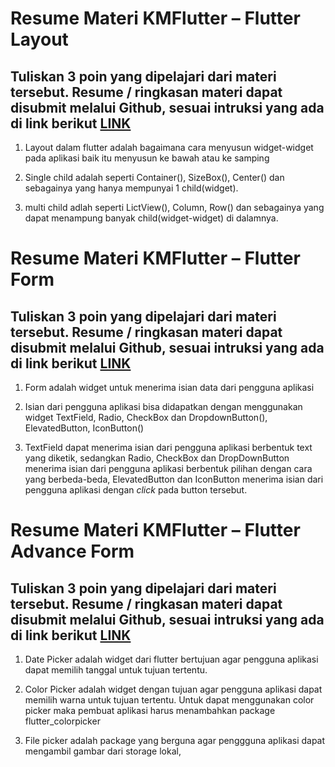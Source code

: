 # Resume Materi KMFlutter – Flutter Layout
## Tuliskan 3 poin yang dipelajari dari materi tersebut. Resume / ringkasan materi dapat disubmit melalui Github, sesuai intruksi yang ada di link berikut [LINK](https://cobalt-bike-c9e.notion.site/Cara-Pengumpulan-2b2224b8ba0b4dd78774084a65c0154d)
1. Layout dalam flutter adalah bagaimana cara menyusun widget-widget pada aplikasi baik itu menyusun ke bawah atau ke samping

2. Single child adalah seperti Container(), SizeBox(), Center() dan sebagainya yang hanya mempunyai 1 child(widget).
   
3. multi child adlah seperti LictView(), Column, Row() dan sebagainya yang dapat menampung banyak child(widget-widget) di dalamnya.

# Resume Materi KMFlutter – Flutter Form
## Tuliskan 3 poin yang dipelajari dari materi tersebut. Resume / ringkasan materi dapat disubmit melalui Github, sesuai intruksi yang ada di link berikut [LINK](https://cobalt-bike-c9e.notion.site/Cara-Pengumpulan-2b2224b8ba0b4dd78774084a65c0154d)
1. Form adalah widget untuk menerima isian data dari pengguna aplikasi

2. Isian dari pengguna aplikasi bisa didapatkan dengan menggunakan widget TextField, Radio, CheckBox dan DropdownButton(), ElevatedButton, IconButton()

3. TextField dapat menerima isian dari pengguna aplikasi berbentuk text yang diketik, sedangkan Radio, CheckBox dan DropDownButton menerima isian dari pengguna aplikasi berbentuk pilihan dengan cara yang berbeda-beda, ElevatedButton dan IconButton menerima isian dari pengguna aplikasi dengan *click* pada button tersebut.

# Resume Materi KMFlutter – Flutter Advance Form
## Tuliskan 3 poin yang dipelajari dari materi tersebut. Resume / ringkasan materi dapat disubmit melalui Github, sesuai intruksi yang ada di link berikut [LINK](https://cobalt-bike-c9e.notion.site/Cara-Pengumpulan-2b2224b8ba0b4dd78774084a65c0154d)
1. Date Picker adalah widget dari flutter bertujuan agar pengguna aplikasi dapat memilih tanggal untuk tujuan tertentu.

2.  Color Picker adalah widget dengan tujuan agar pengguna aplikasi dapat memilih warna untuk tujuan tertentu. Untuk dapat menggunakan color picker maka pembuat aplikasi harus menambahkan package flutter_colorpicker

3.  File picker adalah package yang berguna agar penggguna aplikasi dapat mengambil gambar dari storage lokal, 
